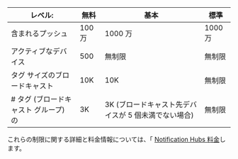 
| レベル: | 無料 | 基本 | 標準 |
|----|----|----|----|
| 含まれるプッシュ | 100 万 | 1000 万 | 1000 万 |
| アクティブなデバイス | 500 | 無制限 | 無制限 |
| タグ サイズのブロードキャスト | 10K | 10K | 無制限 |
| # タグ (ブロードキャスト グループ) の | 3K | 3K (ブロードキャスト先デバイスが 5 個未満でない場合) | 無制限 |

これらの制限に関する詳細と料金情報については、「 [Notification Hubs 料金](http://azure.microsoft.com/pricing/details/notification-hubs/)します。 

